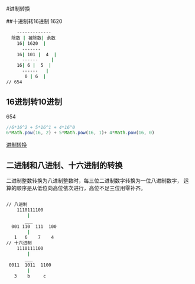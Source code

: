 #进制转换

##十进制转16进制
 1620
 
  ```bash
      -------------
    除数 | 被除数| 余数
      16| 1620  |   
        -------      
      16| 101 |  4  |
        ------     |
      16| 6 |  5  |
        ------   |
         0 | 6  |
  // 654
  ```
## 16进制转10进制
  654
  
  ```javascript
  //6*16^2 + 5*16^1 + 4*16^0
  6*Math.pow(16, 2) + 5*Math.pow(16, 1)+ 4*Math.pow(16, 0)
  ```
  [进制转换](https://blog.csdn.net/liubing8609/article/details/82695059)
  
## 二进制和八进制、十六进制的转换
 二进制整数转换为八进制整数时，每三位二进制数字转换为一位八进制数字，
 运算的顺序是从低位向高位依次进行，高位不足三位用零补齐。
 
```bash

// 八进制
    1110111100
        |
       ___
  001 110  111  100
        |
   1   6    7    4
// 十六进制
    1110111100
        |
       ___
 0011  1011  1100
        |
   3    b     c
       
```



